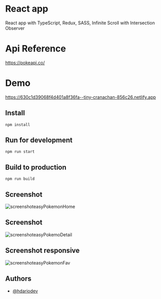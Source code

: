 # React app

React app with TypeScript, Redux, SASS, Infinite Scroll with Intersection Observer

# Api Reference

https://pokeapi.co/


# Demo

https://630c1d39068f4d401a8f36fa--tiny-cranachan-856c26.netlify.app

## Install

```
npm install
```

## Run for development

```
npm run start
```

## Build to production

```
npm run build
```

## Screenshot

![screenshoteasyPokemonHome](https://user-images.githubusercontent.com/63020855/187110241-80c7cbfa-2475-4dd6-adc4-49ee5df7fc52.png)


## Screenshot 

![screenshoteasyPokemoDetail](https://user-images.githubusercontent.com/63020855/187110246-194eedbb-fc10-4e29-8a08-66d34e38b7dd.png)


## Screenshot responsive

![screenshoteasyPokemonFav](https://user-images.githubusercontent.com/63020855/187110249-538e926f-e65e-41e5-9329-bfcffb804132.png)

## Authors

- [@hdariodev](https://www.hdariodev.com)

